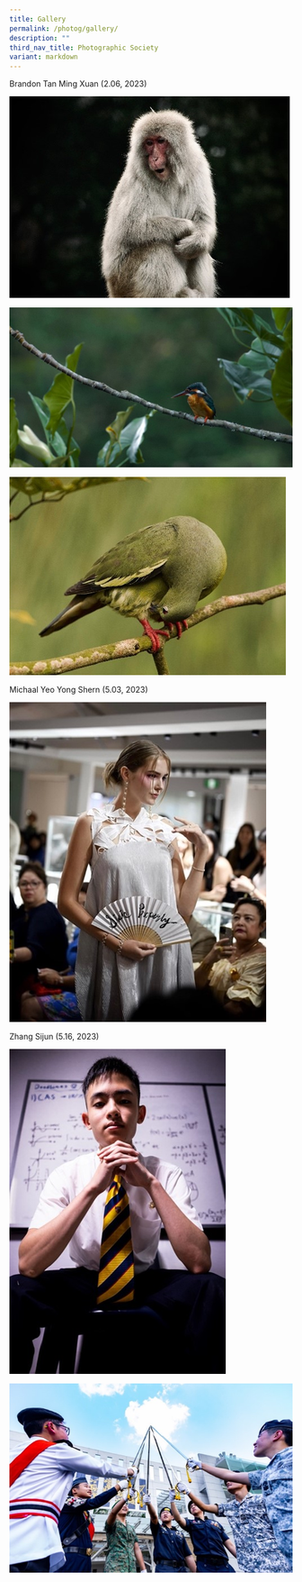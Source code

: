 ```yaml
---
title: Gallery
permalink: /photog/gallery/
description: ""
third_nav_title: Photographic Society
variant: markdown
---
```

Brandon Tan Ming Xuan (2.06, 2023)

![](/images/Clubs%20And%20Societies/Photo%20Club/Picture1.jpg)

![](/images/Clubs%20And%20Societies/Photo%20Club/Picture2.jpg)

![](/images/Clubs%20And%20Societies/Photo%20Club/Picture3.jpg)

Michaal Yeo Yong Shern (5.03, 2023)

![](/images/Clubs%20And%20Societies/Photo%20Club/Picture4.jpg)

Zhang Sijun (5.16, 2023)

![](/images/Clubs%20And%20Societies/Photo%20Club/Picture5.jpg)

![](/images/Clubs%20And%20Societies/Photo%20Club/Picture16.jpg)

